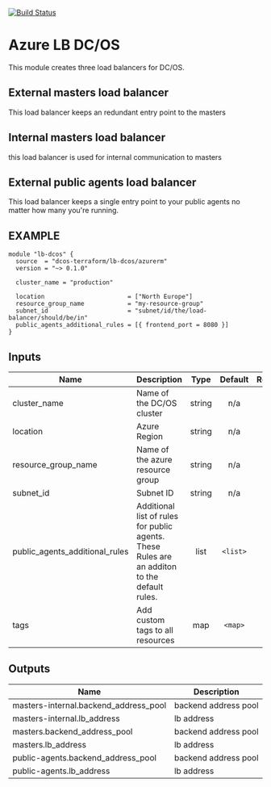 [![Build Status](https://jenkins-terraform.mesosphere.com/service/dcos-terraform-jenkins/buildStatus/icon?job=dcos-terraform%2Fterraform-azurerm-lb-dcos%2Fsupport%252F0.1.x)](https://jenkins-terraform.mesosphere.com/service/dcos-terraform-jenkins/job/dcos-terraform/job/SKELETON/job/support%252F0.1.x/)

Azure LB DC/OS
============
This module creates three load balancers for DC/OS.

External masters load balancer
------------------------------
This load balancer keeps an redundant entry point to the masters

Internal masters load balancer
------------------------------
this load balancer is used for internal communication to masters

External public agents load balancer
------------------------------------
This load balancer keeps a single entry point to your public agents no matter how many you're running.

EXAMPLE
-------

```hcl
module "lb-dcos" {
  source  = "dcos-terraform/lb-dcos/azurerm"
  version = "~> 0.1.0"

  cluster_name = "production"

  location                       = ["North Europe"]
  resource_group_name            = "my-resource-group"
  subnet_id                      = "subnet/id/the/load-balancer/should/be/in"
  public_agents_additional_rules = [{ frontend_port = 8080 }]
}
```

## Inputs

| Name | Description | Type | Default | Required |
|------|-------------|:----:|:-----:|:-----:|
| cluster\_name | Name of the DC/OS cluster | string | n/a | yes |
| location | Azure Region | string | n/a | yes |
| resource\_group\_name | Name of the azure resource group | string | n/a | yes |
| subnet\_id | Subnet ID | string | n/a | yes |
| public\_agents\_additional\_rules | Additional list of rules for public agents. These Rules are an additon to the default rules. | list | `<list>` | no |
| tags | Add custom tags to all resources | map | `<map>` | no |

## Outputs

| Name | Description |
|------|-------------|
| masters-internal.backend\_address\_pool | backend address pool |
| masters-internal.lb\_address | lb address |
| masters.backend\_address\_pool | backend address pool |
| masters.lb\_address | lb address |
| public-agents.backend\_address\_pool | backend address pool |
| public-agents.lb\_address | lb address |


